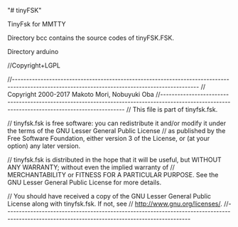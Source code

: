 "# tinyFSK" 


TinyFsk for MMTTY

Directory bcc contains the source codes of tinyFSK.FSK.

Directory arduino

//Copyright+LGPL

//----------------------------------------------------------------------------------------------------------------------------------------------- // Copyright 2000-2017 Makoto Mori, Nobuyuki Oba //----------------------------------------------------------------------------------------------------------------------------------------------- // This file is part of tinyfsk.fsk.

// tinyfsk.fsk is free software: you can redistribute it and/or modify it under the terms of the GNU Lesser General Public License // as published by the Free Software Foundation, either version 3 of the License, or (at your option) any later version.

// tinyfsk.fsk is distributed in the hope that it will be useful, but WITHOUT ANY WARRANTY; without even the implied warranty of // MERCHANTABILITY or FITNESS FOR A PARTICULAR PURPOSE. See the GNU Lesser General Public License for more details.

// You should have received a copy of the GNU Lesser General Public License along with tinyfsk.fsk. If not, see // http://www.gnu.org/licenses/. //-----------------------------------------------------------------------------------------------------------------------------------------------
